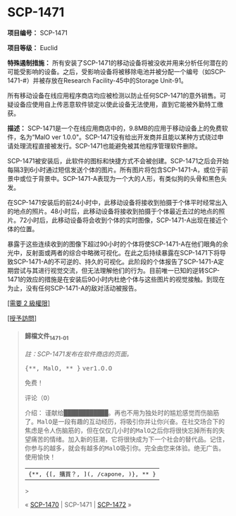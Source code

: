 # SCP-1471
                        


**项目编号：** SCP-1471

**项目等级：** Euclid

**特殊遏制措施：** 所有安装了SCP-1471的移动设备将被没收并用来分析任何潜在的可能受影响的设备。之后，受影响设备将被移除电池并被分配一个编号（如SCP-1471-#）并被存放在Research Facility-45中的Storage Unit-91。

所有移动设备在线应用程序商店均应被检测以防止任何SCP-1471的意外销售。可疑设备应使用自上传恶意软件锁定以使此设备无法使用，直到它能被外勤特工缴获。

**描述：** SCP-1471是一个在线应用商店中的，9.8MB的应用于移动设备上的免费软件，名为“MalO ver 1.0.0"。SCP-1471没有给出开发商并且能以某种方式绕过申请处理流程直接被发行。SCP-1471也能避免被其他程序管理软件删除。

SCP-1471被安装后，此软件的图标和快捷方式不会被创建。SCP-1471之后会开始每隔3到6小时通过短信发送个体的图片。所有图片将包含SCP-1471-A，或位于前景中或位于背景中。SCP-1471-A表现为一个大的人形，有类似狗的头骨和黑色头发。

在SCP-1471安装后的前24小时中，此移动设备将接收到拍摄于个体平时经常出入的地点的照片。48小时后，此移动设备将接收到拍摄于个体最近去过的地点的照片。72小时后，此移动设备将会收到个体的实时图像，SCP-1471-A出现在接近个体的位置。

暴露于这些连续收到的图像下超过90小时的个体将使SCP-1471-A在他们眼角的余光中，反射面或两者的综合中略微可视化。在此之后持续暴露在SCP-1471下将导致SCP-1471-A的不可逆的、持久的可视化。此阶段的个体报告了SCP-1471-A定期尝试与其进行视觉交流，但无法理解他们的行为。目前唯一已知的逆转SCP-1471的效应的措施是在安装后90小时内杜绝个体与这些图片的视觉接触。到现在为止，没有任何SCP-1471-A的敌对活动被报告。


<a shape='rect' class='collapsible-block-link' href='javascript:;'>[&#38656;&#35201;&#160;2&#160;&#32026;&#27402;&#38480;]</a>

<a shape='rect' class='collapsible-block-link' href='javascript:;'>[&#25480;&#20104;&#35370;&#21839;]</a>


> #### 歸檔文件<sub>1471-01</sub>
> 
> *註：SCP-1471发布在软件商店的页面。* 
> 
> <tt>{**, MalO, ** }</tt>
<tt>ver1.O.O</tt>
> 
> <tt>&#20813;&#36153;&#65281;</tt>
> 
> <tt>&#35780;&#35770;&#65288;O&#65289;</tt>
> 
> <tt>&#20171;&#32461;&#65306;</tt>
<tt>&#35880;&#29486;&#32473;&#9608;&#9608;&#9608;&#9608;&#9608;&#9608;&#9608;&#9608;&#9608;&#9608;&#9608;&#9608;&#12290;&#20877;&#20063;&#19981;&#29992;&#20026;&#29420;&#22788;&#26102;&#30340;&#23604;&#23596;&#24863;&#35273;&#32780;&#20260;&#33041;&#31563;&#20102;&#12290;MalO&#26159;&#19968;&#27573;&#26377;&#36259;&#30340;&#20114;&#21160;&#32463;&#21382;&#65292;&#23558;&#21560;&#24341;&#20320;&#24182;&#35753;&#20320;&#20852;&#22859;&#12290;&#22312;&#31038;&#20132;&#22330;&#21512;&#19979;&#30340;&#28966;&#34385;&#26159;&#20196;&#20154;&#20260;&#33041;&#31563;&#30340;&#65292;&#20294;&#22312;&#20165;&#20165;&#20960;&#23567;&#26102;&#30340;MalO&#20043;&#21518;&#20320;&#23558;&#24456;&#24555;&#24536;&#25481;&#25152;&#26377;&#30340;&#22833;&#26395;&#30171;&#33510;&#30340;&#24773;&#32490;&#12290;&#21152;&#20837;&#26032;&#30340;&#29378;&#28526;&#65292;&#23427;&#23558;&#24456;&#24555;&#25104;&#20026;&#19979;&#19968;&#20010;&#31038;&#20250;&#30340;&#26367;&#20195;&#21697;&#12290;&#35760;&#20303;&#65292;&#20320;&#21442;&#19982;&#30340;&#36234;&#22810;&#65292;&#23601;&#20250;&#26377;&#36234;&#22810;&#30340;MalO&#21560;&#24341;&#20320;&#12290;&#23436;&#20840;&#30001;&#24744;&#26469;&#20307;&#39564;&#12290;&#32477;&#26080;&#24191;&#21578;&#12290;&#20351;&#29992;&#24841;&#24555;&#65281;</tt>
> 
> <table class='wiki-content-table'>
 <tr>
  <td colspan='1'
      rowspan='1'>
   <tt>{**, {[, &#36092;&#36023;&#65311;, ](, /capone, )}, ** }</tt>
  </td>
 </tr>
</table>> 






« [SCP-1470](/scp-1470) | SCP-1471 | [SCP-1472](/scp-1472) »





                    